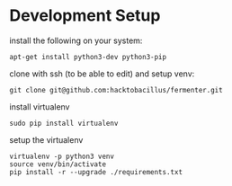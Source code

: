 Development Setup
=================
install the following on your system:
```
apt-get install python3-dev python3-pip
```

clone with ssh (to be able to edit) and setup venv:
```
git clone git@github.com:hacktobacillus/fermenter.git
```

install virtualenv
```
sudo pip install virtualenv
```

setup the virtualenv
```
virtualenv -p python3 venv
source venv/bin/activate
pip install -r --upgrade ./requirements.txt
```


